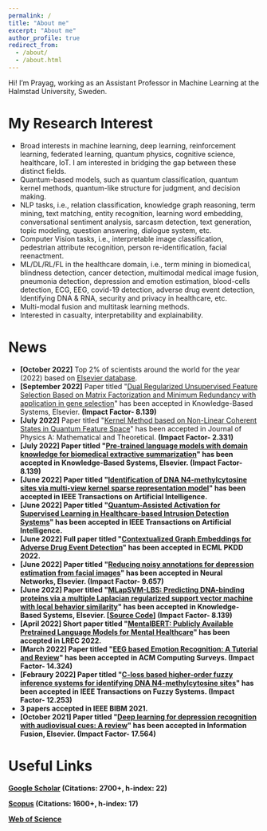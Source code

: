 ```yaml
---
permalink: /
title: "About me"
excerpt: "About me"
author_profile: true
redirect_from: 
  - /about/
  - /about.html
---
```


Hi! I’m Prayag, working as an Assistant Professor in Machine Learning at the Halmstad University, Sweden.

My Research Interest
======
* Broad interests in machine learning, deep learning, reinforcement learning, federated learning, quantum physics, cognitive science, healthcare, IoT. I am interested in bridging the gap between these distinct fields.
* Quantum-based models, such as quantum classification, quantum kernel methods, quantum-like structure for judgment, and decision making. 
* NLP tasks, i.e., relation classification, knowledge graph reasoning, term mining, text matching, entity recognition, learning word embedding, conversational sentiment analysis, sarcasm detection, text generation, topic modeling, question answering, dialogue system, etc.
* Computer Vision tasks, i.e., interpretable image classification, pedestrian attribute recognition, person re-identification, facial reenactment.
* ML/DL/RL/FL in the healthcare domain, i.e., term mining in biomedical, blindness detection, cancer detection, multimodal medical image fusion, pneumonia detection, depression and emotion estimation, blood-cells detection, ECG, EEG, covid-19 detection, adverse drug event detection, Identifying DNA & RNA, security and privacy in healthcare, etc.
* Multi-modal fusion and multitask learning methods.
* Interested in casualty, interpretability and explainability.


News
======
* <b>[October 2022]</b> Top 2\% of scientists around the world for the year (2022) based on [Elsevier database](https://elsevier.digitalcommonsdata.com/datasets/btchxktzyw/4?fbclid=IwAR0bpdsb6fD4oxXBo-k0Tc4xd6AuLB3WcYECnu3ise7UJEvcPBtE4jHyAhM).
* <b>[September 2022]</b> Paper titled "[Dual Regularized Unsupervised Feature Selection Based on Matrix Factorization and Minimum Redundancy with application in gene selection](https://www.sciencedirect.com/science/article/pii/S0950705122009777?via%3Dihub#!)" has been accepted in Knowledge-Based Systems, Elsevier. <b>(Impact Factor- 8.139)</b>
* <b>[July 2022]</b> Paper titled "[Kernel Method based on Non-Linear Coherent States in Quantum Feature Space](https://iopscience.iop.org/article/10.1088/1751-8121/ac818e)" has been accepted in Journal of Physics A: Mathematical and Theoretical. <b>(Impact Factor- 2.331)
* <b>[July 2022]</b> Paper titled "[Pre-trained language models with domain knowledge for biomedical extractive summarization](https://www.sciencedirect.com/science/article/pii/S0950705122007328)" has been accepted in Knowledge-Based Systems, Elsevier. <b>(Impact Factor- 8.139)</b>
* <b>[June 2022]</b> Paper titled "[Identification of DNA N4-methylcytosine sites via multi-view kernel sparse representation model](https://ieeexplore.ieee.org/document/9809784)" has been accepted in IEEE Transactions on Artificial Intelligence. 
* <b>[June 2022]</b> Paper titled "[Quantum-Assisted Activation for Supervised Learning in Healthcare-based Intrusion Detection Systems](https://ieeexplore.ieee.org/document/9813378)" has been accepted in IEEE Transactions on Artificial Intelligence. 
* <b>[June 2022]</b> Full paper titled "[Contextualized Graph Embeddings for Adverse  Drug Event Detection](https://2022.ecmlpkdd.org/wp-content/uploads/2022/09/sub_626.pdf)" has been accepted in ECML PKDD 2022.
* <b>[June 2022]</b> Paper titled "[Reducing noisy annotations for depression estimation from facial images](https://www.sciencedirect.com/science/article/pii/S089360802200199X)" has been accepted in Neural Networks, Elsevier. <b>(Impact Factor- 9.657)</b>
* <b>[June 2022]</b> Paper titled "[MLapSVM-LBS: Predicting DNA-binding proteins via a multiple Laplacian regularized support vector machine with local behavior similarity](https://www.sciencedirect.com/science/article/pii/S0950705122005834)" has been accepted in Knowledge-Based Systems, Elsevier. [[Source Code](https://github.com/prayagtiwari/MLapSVM-LBS)] <b>(Impact Factor- 8.139)</b>
* <b>[April 2022]</b> Short paper titled "[MentalBERT: Publicly Available Pretrained Language Models for Mental Healthcare](https://arxiv.org/abs/2110.15621)" has been accepted in LREC 2022.
* <b>[March 2022]</b> Paper titled "[EEG based Emotion Recognition: A Tutorial and Review](https://dl.acm.org/doi/abs/10.1145/3524499)" has been accepted in ACM Computing Surveys. <b>(Impact Factor- 14.324)</b>
* <b>[Febraury 2022]</b> Paper titled "[C-loss based higher-order fuzzy inference systems for identifying DNA N4-methylcytosine sites](https://ieeexplore.ieee.org/abstract/document/9735344)" has been accepted in IEEE Transactions on Fuzzy Systems. <b>(Impact Factor- 12.253)</b>
* 3 papers accepted in IEEE BIBM 2021.
* <b>[October 2021]</b> Paper titled "[Deep learning for depression recognition with audiovisual cues: A review](https://www.sciencedirect.com/science/article/abs/pii/S1566253521002207)" has been accepted in Information Fusion, Elsevier. <b>(Impact Factor- 17.564)</b>


Useful Links
======

[Google Scholar](https://scholar.google.it/citations?hl=en&user=sDnmJ_YAAAAJ&view_op=list_works&sortby=pubdate) (Citations: 2700+, h-index: 22)
  
[Scopus](https://www.scopus.com/authid/detail.uri?authorId=57193601962) (Citations: 1600+, h-index: 17)
  
[Web of Science](https://www.webofscience.com/wos/author/record/436751)
